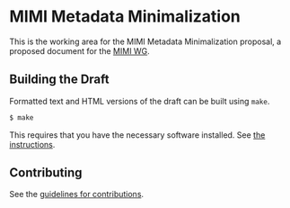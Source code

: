 # MIMI Metadata Minimalization

This is the working area for the MIMI Metadata Minimalization proposal, a proposed document for the [MIMI WG](https://datatracker.ietf.org/group/mimi/about/).

## Building the Draft

Formatted text and HTML versions of the draft can be built using `make`.

```sh
$ make
```

This requires that you have the necessary software installed.  See 
[the instructions](https://github.com/martinthomson/i-d-template/blob/master/doc/SETUP.md).


## Contributing

See the
[guidelines for contributions](https://github.com/kkohbrok/mimi-metadata-minimalization/blob/main/CONTRIBUTING.md).
